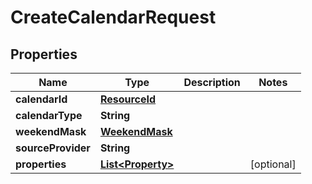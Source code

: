 

# CreateCalendarRequest

## Properties

Name | Type | Description | Notes
------------ | ------------- | ------------- | -------------
**calendarId** | [**ResourceId**](ResourceId.md) |  | 
**calendarType** | **String** |  | 
**weekendMask** | [**WeekendMask**](WeekendMask.md) |  | 
**sourceProvider** | **String** |  | 
**properties** | [**List&lt;Property&gt;**](Property.md) |  |  [optional]



